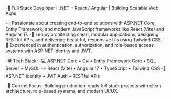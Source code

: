 <!---
- 👋 Hi, I’m @asmsayem202
- 👀 I’m interested in C#.Net, Angular and React
- 🌱 I’m currently learning ASP.NET CORE, Angular and React
- 💞️ I’m looking to collaborate on .NET Developers 
- 📫 How to reach me at asmsayem202@gmail.com
- 😄 Pronouns: Sayem
- ⚡ Fun fact: ...
  --->

<!---
asmsayem202/asmsayem202 is a ✨ special ✨ repository because its `README.md` (this file) appears on your GitHub profile.
You can click the Preview link to take a look at your changes.
--->
-🚀 Full Stack Developer | .NET + React / Angular | Building Scalable Web Apps

-💡 Passionate about creating end-to-end solutions with ASP.NET Core, Entity Framework, and modern JavaScript frameworks like React (Vite) and Angular 17.
-🧩 I enjoy architecting clean, modular applications, designing RESTful APIs, and delivering beautiful, responsive UIs using Tailwind CSS.
-🔐 Experienced in authentication, authorization, and role-based access systems with ASP.NET Identity and JWT.

-🛠 Tech Stack:
-💻 ASP.NET Core • C# • Entity Framework Core • SQL Server • MySQL
-⚡ React (Vite) • Angular 17 • TypeScript • Tailwind CSS
-🔐 ASP.NET Identity • JWT Auth • RESTful APIs

-🎯 Current Focus: Building production-ready full stack projects with clean architecture, role-based systems, and modern UI/UX.
